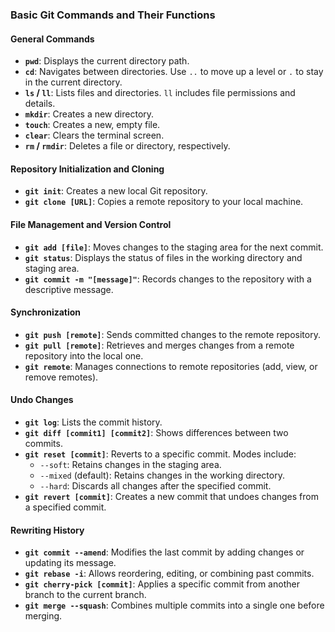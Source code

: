 ### Basic Git Commands and Their Functions

#### General Commands
- **`pwd`**: Displays the current directory path.
- **`cd`**: Navigates between directories. Use `..` to move up a level or `.` to stay in the current directory.
- **`ls` / `ll`**: Lists files and directories. `ll` includes file permissions and details.
- **`mkdir`**: Creates a new directory.
- **`touch`**: Creates a new, empty file.
- **`clear`**: Clears the terminal screen.
- **`rm` / `rmdir`**: Deletes a file or directory, respectively.

#### Repository Initialization and Cloning
- **`git init`**: Creates a new local Git repository.
- **`git clone [URL]`**: Copies a remote repository to your local machine.

#### File Management and Version Control
- **`git add [file]`**: Moves changes to the staging area for the next commit.
- **`git status`**: Displays the status of files in the working directory and staging area.
- **`git commit -m "[message]"`**: Records changes to the repository with a descriptive message.

#### Synchronization
- **`git push [remote]`**: Sends committed changes to the remote repository.
- **`git pull [remote]`**: Retrieves and merges changes from a remote repository into the local one.
- **`git remote`**: Manages connections to remote repositories (add, view, or remove remotes).

#### Undo Changes
- **`git log`**: Lists the commit history.
- **`git diff [commit1] [commit2]`**: Shows differences between two commits.
- **`git reset [commit]`**: Reverts to a specific commit. Modes include:
  - `--soft`: Retains changes in the staging area.
  - `--mixed` (default): Retains changes in the working directory.
  - `--hard`: Discards all changes after the specified commit.
- **`git revert [commit]`**: Creates a new commit that undoes changes from a specified commit.

#### Rewriting History
- **`git commit --amend`**: Modifies the last commit by adding changes or updating its message.
- **`git rebase -i`**: Allows reordering, editing, or combining past commits.
- **`git cherry-pick [commit]`**: Applies a specific commit from another branch to the current branch.
- **`git merge --squash`**: Combines multiple commits into a single one before merging.
